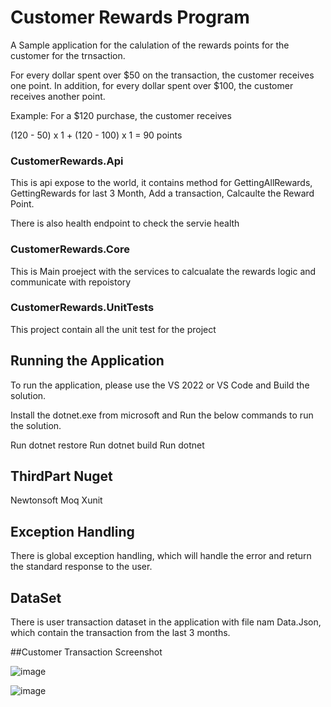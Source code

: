 # Customer Rewards Program

A Sample application for the calulation of the rewards points for the customer for the trnsaction.

For every dollar spent over $50 on the transaction, the customer receives one point. In addition, for every dollar spent over $100, the customer receives another point.

Example: For a $120 purchase, the customer receives

(120 - 50) x 1 + (120 - 100) x 1 = 90 points


### CustomerRewards.Api

This is api expose to the world, it contains method for GettingAllRewards, GettingRewards for last 3 Month, Add a transaction, Calcaulte the Reward Point.

There is also health endpoint to check the servie health

### CustomerRewards.Core

This is Main proeject with the services to calcualate the rewards logic and communicate with repoistory

### CustomerRewards.UnitTests

This project contain all the unit test for the project


## Running the Application

To run the application, please use the VS 2022 or VS Code and Build the solution. 

Install the dotnet.exe from microsoft and Run the below commands to run the solution.

Run dotnet restore
Run dotnet build
Run dotnet


## ThirdPart Nuget

Newtonsoft
Moq
Xunit

## Exception Handling

There is global exception handling, which will handle the error and return the standard response to the user.

## DataSet

There is user transaction dataset in the application with file nam Data.Json, which contain the transaction from the last 3 months.

##Customer Transaction Screenshot

![image](https://user-images.githubusercontent.com/7678271/171291803-78eab765-52cf-4f1e-b6ad-25b553147474.png)

![image](https://user-images.githubusercontent.com/7678271/171292097-429738df-ec09-42c0-be64-cceac514a1f6.png)



